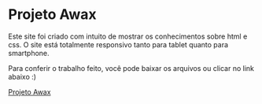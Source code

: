 # Projeto Awax
Este site foi criado com intuito de mostrar os conhecimentos sobre html e css.
O site está totalmente responsivo tanto para tablet quanto para smartphone.

Para conferir o trabalho feito, você pode baixar os arquivos ou clicar no link abaixo :)

[Projeto Awax](https://[https://gusthavofelix.github.io/Projeto-Awax/)
